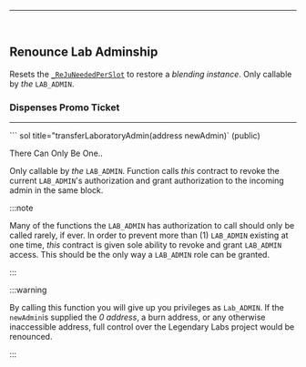 
---
<br/>

## Renounce Lab Adminship


Resets the [`_ReJuNeededPerSlot`](docs/LegendsRejuvenation#setReJuNeededPerSlot) to restore a *blending instance*. Only callable by *the* `LAB_ADMIN`.

### Dispenses Promo Ticket
---

``` sol title="transferLaboratoryAdmin(address newAdmin)` (public)

There Can Only Be One..



Only callable by *the* `LAB_ADMIN`. Function calls *this* contract to revoke the current `LAB_ADMIN`'s
authorization and grant authorization to the incoming admin in the same block.

:::note

Many of the functions the `LAB_ADMIN` has authorization to call should only be called rarely, if ever.
In order to prevent more than (1) `LAB_ADMIN` existing at one time, *this* contract is given sole ability
to revoke and grant `LAB_ADMIN` access. This should be the only way a `LAB_ADMIN` role can be granted.

:::

:::warning

By calling this function you will give up you privileges as `Lab_ADMIN`. If the `newAdmin`is supplied the *0 address*,
a burn address, or any otherwise inaccessible address, full control over the Legendary Labs project would be renounced.

:::